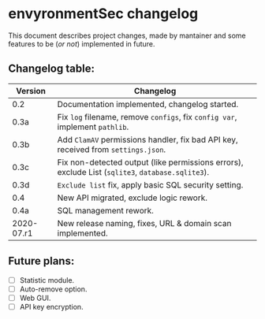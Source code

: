 # envyronmentSec changelog
This document describes project changes, made by mantainer and some features to be (*or not*) implemented in future.

## Changelog table:

Version    | Changelog
---------- | ---------
0.2        | Documentation implemented, changelog started.
0.3a       | Fix ```log``` filename, remove ```configs```, fix ```config var```, implement ```pathlib```.
0.3b       | Add ```ClamAV``` permissions handler, fix bad API key, received from ```settings.json```.
0.3c       | Fix non-detected output (like permissions errors), exclude List (```sqlite3```, ```database.sqlite3```).
0.3d       | ```Exclude list``` fix, apply basic SQL security setting.
0.4        | New API migrated, exclude logic rework.
0.4a       | SQL management rework.
2020-07.r1 | New release naming, fixes, URL & domain scan implemented.

## Future plans:
- [ ] Statistic module.
- [ ] Auto-remove option.
- [ ] Web GUI.
- [ ] API key encryption.
